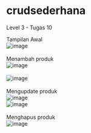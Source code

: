 # crudsederhana
Level 3 - Tugas 10

Tampilan Awal<br/>
![image](https://user-images.githubusercontent.com/48838810/200801165-f2e12906-ec50-48e8-a299-ccc755e25ad8.png)<br/>
<br/>
Menambah produk<br/>
![image](https://user-images.githubusercontent.com/48838810/200801429-6ed207e8-75f6-4faf-9ea5-2c2a23e66133.png)<br/><br/>
![image](https://user-images.githubusercontent.com/48838810/200801492-3ce5754c-8538-47f1-8301-e07914e9bbe1.png)<br/>
<br/>
Mengupdate produk<br/>
![image](https://user-images.githubusercontent.com/48838810/200801591-53540ce4-adcb-4685-b221-3f08d0174132.png)<br/>
![image](https://user-images.githubusercontent.com/48838810/200801654-33ab8ed7-d9f3-47dd-b374-827ddbee2d4c.png)<br/>
<br/>
Menghapus produk<br/>
![image](https://user-images.githubusercontent.com/48838810/200802516-cfa69283-5c0a-45a4-b623-dd3651a5bcd2.png)<br/>

